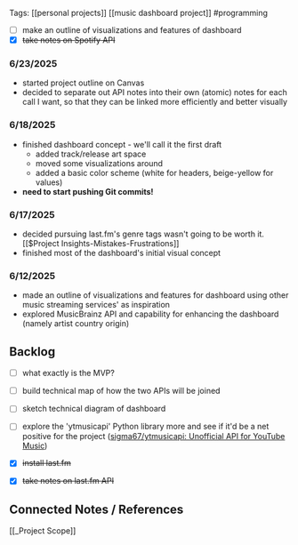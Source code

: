 
Tags: [[personal projects]] [[music dashboard project]] #programming 


- [ ] make an outline of visualizations and features of dashboard
- [x] ~~take notes on Spotify API~~

### 6/23/2025
- started project outline on Canvas
- decided to separate out API notes into their own (atomic) notes for each call I want, so that they can be linked more efficiently and better visually

### 6/18/2025
- finished dashboard concept - we'll call it the first draft
	- added track/release art space
	- moved some visualizations around
	- added a basic color scheme (white for headers, beige-yellow for values)
- **need to start pushing Git commits!**
### 6/17/2025
- decided pursuing last.fm's genre tags wasn't going to be worth it. [[$Project Insights-Mistakes-Frustrations]]
- finished most of the dashboard's initial visual concept

### 6/12/2025
- made an outline of visualizations and features for dashboard using other music streaming services' as inspiration
- explored MusicBrainz API and capability for enhancing the dashboard (namely artist country origin)

## Backlog

- [ ] what exactly is the MVP?
- [ ] build technical map of how the two APIs will be joined
- [ ] sketch technical diagram of dashboard
- [ ] explore the 'ytmusicapi' Python library more and see if it'd be a net positive for the project ([sigma67/ytmusicapi: Unofficial API for YouTube Music](https://github.com/sigma67/ytmusicapi))
- [x] ~~install last.fm~~
- [x] ~~take notes on last.fm API~~









## Connected Notes / References

[[_Project Scope]]
